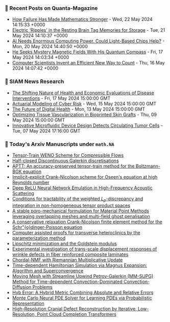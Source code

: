 ### 📝 Recent Posts on Quanta-Magazine
<!-- quanta starts -->
* <a href="https://www.quantamagazine.org/how-failure-has-made-mathematics-stronger-20240522/">How Failure Has Made Mathematics Stronger</a> - Wed, 22 May 2024 14:15:33 +0000
* <a href="https://www.quantamagazine.org/electric-ripples-in-the-resting-brain-tag-memories-for-storage-20240521/">Electric ‘Ripples’ in the Resting Brain Tag Memories for Storage</a> - Tue, 21 May 2024 14:10:37 +0000
* <a href="https://www.quantamagazine.org/ai-needs-enormous-computing-power-could-light-based-chips-help-20240520/">AI Needs Enormous Computing Power. Could Light-Based Chips Help?</a> - Mon, 20 May 2024 14:40:50 +0000
* <a href="https://www.quantamagazine.org/he-seeks-mystery-magnetic-fields-with-his-quantum-compass-20240517/">He Seeks Mystery Magnetic Fields With His Quantum Compass</a> - Fri, 17 May 2024 14:03:34 +0000
* <a href="https://www.quantamagazine.org/computer-scientists-invent-an-efficient-new-way-to-count-20240516/">Computer Scientists Invent an Efficient New Way to Count</a> - Thu, 16 May 2024 14:07:42 +0000
<!-- quanta ends -->

### 📝 SIAM News Research
<!-- siam-news starts -->
* <a href="https://sinews.siam.org/Details-Page/the-shifting-nature-of-health-and-economic-evaluations-of-disease-interventions">The Shifting Nature of Health and Economic Evaluations of Disease Interventions</a> - Fri, 17 May 2024 15:00:00 GMT
* <a href="https://sinews.siam.org/Details-Page/actuarial-modeling-of-cyber-risk">Actuarial Modeling of Cyber Risk</a> - Wed, 15 May 2024 15:00:00 GMT
* <a href="https://sinews.siam.org/Details-Page/the-future-of-digital-health">The Future of Digital Health</a> - Mon, 13 May 2024 15:00:00 GMT
* <a href="https://sinews.siam.org/Details-Page/optimizing-tissue-vascularization-in-bioprinted-skin-grafts">Optimizing Tissue Vascularization in Bioprinted Skin Grafts</a> - Thu, 09 May 2024 15:00:00 GMT
* <a href="https://sinews.siam.org/Details-Page/innovative-microfluidic-device-design-detects-circulating-tumor-cells">Innovative Microfluidic Device Design Detects Circulating Tumor Cells</a> - Tue, 07 May 2024 17:16:00 GMT
<!-- siam-news ends -->

### 📝 Today's Arxiv Manuscripts under ``math.NA``
<!-- arxiv-math-na starts -->
* <a href="https://arxiv.org/abs/2405.12301">Tensor-Train WENO Scheme for Compressible Flows</a>
* <a href="https://arxiv.org/abs/2405.12383">Half-closed Discontinuous Galerkin discretisations</a>
* <a href="https://arxiv.org/abs/2405.12524">APTT: An accuracy-preserved tensor-train method for the Boltzmann-BGK equation</a>
* <a href="https://arxiv.org/abs/2405.12562">Implicit-explicit Crank-Nicolson scheme for Oseen's equation at high Reynolds number</a>
* <a href="https://arxiv.org/abs/2405.12624">Deep ReLU Neural Network Emulation in High-Frequency Acoustic Scattering</a>
* <a href="https://arxiv.org/abs/2405.12729">Conditions for tractability of the weighted $L_p$-discrepancy and integration in non-homogeneous tensor product spaces</a>
* <a href="https://arxiv.org/abs/2405.12814">A stable poro-mechanical formulation for Material Point Methods leveraging overlapping meshes and multi-field ghost penalisation</a>
* <a href="https://arxiv.org/abs/2405.12848">A conservative relaxation Crank-Nicolson finite element method for the Schr"{o}dinger-Poisson equation</a>
* <a href="https://arxiv.org/abs/2405.12446">Computer assisted proofs for transverse heteroclinics by the parameterization method</a>
* <a href="https://arxiv.org/abs/2405.12655">Lipschitz minimization and the Goldstein modulus</a>
* <a href="https://arxiv.org/abs/2405.12676">Experimental investigation of trans-scale displacement responses of wrinkle defects in fiber reinforced composite laminates</a>
* <a href="https://arxiv.org/abs/2405.12823">Chordal-NMF with Riemannian Multiplicative Update</a>
* <a href="https://arxiv.org/abs/2405.12925">Time-dependent Hamiltonian Simulation via Magnus Expansion: Algorithm and Superconvergence</a>
* <a href="https://arxiv.org/abs/2105.08765">Moving Mesh with Streamline Upwind Petrov-Galerkin (MM-SUPG) Method for Time-dependent Convection-Dominated Convection-Diffusion Problems</a>
* <a href="https://arxiv.org/abs/2403.07492">Hyb Error: A Hybrid Metric Combining Absolute and Relative Errors</a>
* <a href="https://arxiv.org/abs/2302.05104">Monte Carlo Neural PDE Solver for Learning PDEs via Probabilistic Representation</a>
* <a href="https://arxiv.org/abs/2308.03813">High-Resolution Cranial Defect Reconstruction by Iterative, Low-Resolution, Point Cloud Completion Transformers</a>
<!-- arxiv-math-na ends -->

